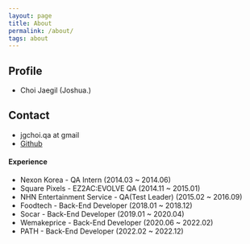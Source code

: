 ```yaml
---
layout: page
title: About
permalink: /about/
tags: about
---
```


## Profile

*   Choi Jaegil (Joshua.)

## Contact
*   jgchoi.qa at gmail
*   [Github](https://github.com/joshua-qa)

#### Experience

*   Nexon Korea - QA Intern (2014.03 ~ 2014.06)
*   Square Pixels - EZ2AC:EVOLVE QA (2014.11 ~ 2015.01)
*   NHN Entertainment Service - QA(Test Leader) (2015.02 ~ 2016.09)
*   Foodtech - Back-End Developer (2018.01 ~ 2018.12)
*   Socar - Back-End Developer (2019.01 ~ 2020.04)
*   Wemakeprice - Back-End Developer (2020.06 ~ 2022.02)
*   PATH - Back-End Developer (2022.02 ~ 2022.12)
